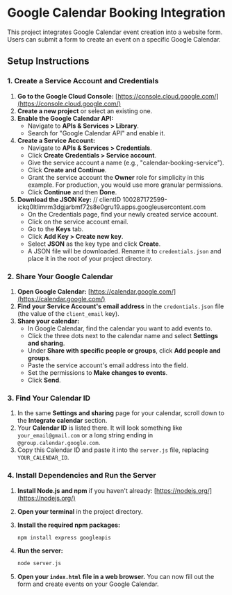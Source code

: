 
# Google Calendar Booking Integration

This project integrates Google Calendar event creation into a website form. Users can submit a form to create an event on a specific Google Calendar.

## Setup Instructions

### 1. Create a Service Account and Credentials

1.  **Go to the Google Cloud Console:** [https://console.cloud.google.com/](https://console.cloud.google.com/)
2.  **Create a new project** or select an existing one.
3.  **Enable the Google Calendar API:**
    *   Navigate to **APIs & Services > Library**.
    *   Search for "Google Calendar API" and enable it.
4.  **Create a Service Account:**
    *   Navigate to **APIs & Services > Credentials**.
    *   Click **Create Credentials > Service account**.
    *   Give the service account a name (e.g., "calendar-booking-service").
    *   Click **Create and Continue**.
    *   Grant the service account the **Owner** role for simplicity in this example. For production, you would use more granular permissions.
    *   Click **Continue** and then **Done**.
5.  **Download the JSON Key:** // clientID 100287172599-ickq0ltlimrm3dgjarbmf72s8e0gru19.apps.googleusercontent.com 
    *   On the Credentials page, find your newly created service account.
    *   Click on the service account email.
    *   Go to the **Keys** tab.
    *   Click **Add Key > Create new key**.
    *   Select **JSON** as the key type and click **Create**.
    *   A JSON file will be downloaded. Rename it to `credentials.json` and place it in the root of your project directory.

### 2. Share Your Google Calendar

1.  **Open Google Calendar:** [https://calendar.google.com/](https://calendar.google.com/)
2.  **Find your Service Account's email address** in the `credentials.json` file (the value of the `client_email` key).
3.  **Share your calendar:**
    *   In Google Calendar, find the calendar you want to add events to.
    *   Click the three dots next to the calendar name and select **Settings and sharing**.
    *   Under **Share with specific people or groups**, click **Add people and groups**.
    *   Paste the service account's email address into the field.
    *   Set the permissions to **Make changes to events**.
    *   Click **Send**.

### 3. Find Your Calendar ID

1.  In the same **Settings and sharing** page for your calendar, scroll down to the **Integrate calendar** section.
2.  Your **Calendar ID** is listed there. It will look something like `your_email@gmail.com` or a long string ending in `@group.calendar.google.com`.
3.  Copy this Calendar ID and paste it into the `server.js` file, replacing `YOUR_CALENDAR_ID`.

### 4. Install Dependencies and Run the Server

1.  **Install Node.js and npm** if you haven't already: [https://nodejs.org/](https://nodejs.org/)
2.  **Open your terminal** in the project directory.
3.  **Install the required npm packages:**

    ```bash
    npm install express googleapis
    ```

4.  **Run the server:**

    ```bash
    node server.js
    ```

5.  **Open your `index.html` file in a web browser.** You can now fill out the form and create events on your Google Calendar.


